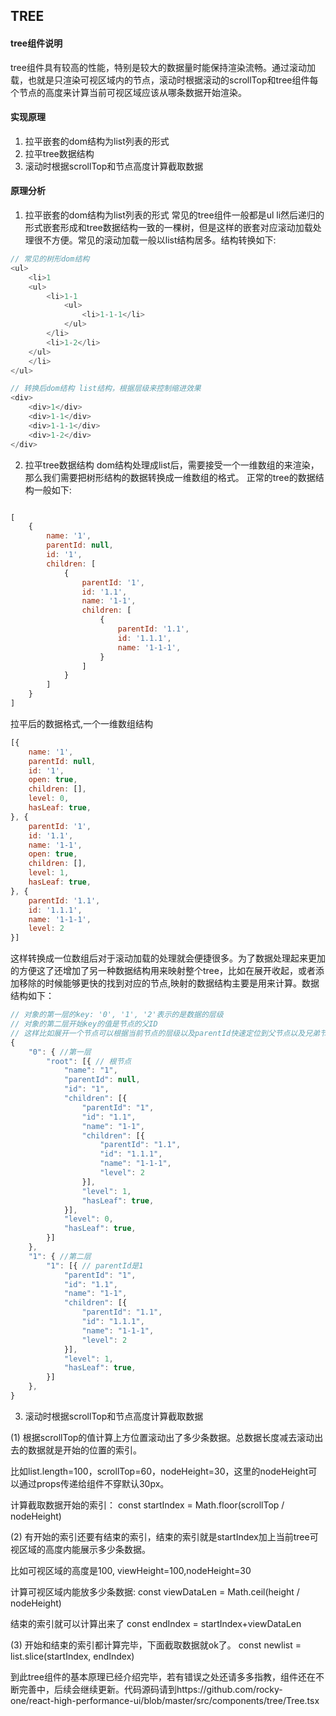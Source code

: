 ## TREE ##

#### tree组件说明 ####
tree组件具有较高的性能，特别是较大的数据量时能保持渲染流畅。通过滚动加载，也就是只渲染可视区域内的节点，滚动时根据滚动的scrollTop和tree组件每个节点的高度来计算当前可视区域应该从哪条数据开始渲染。

#### 实现原理
1. 拉平嵌套的dom结构为list列表的形式
2. 拉平tree数据结构
3. 滚动时根据scrollTop和节点高度计算截取数据

#### 原理分析
1. 拉平嵌套的dom结构为list列表的形式
常见的tree组件一般都是ul li然后递归的形式嵌套形成和tree数据结构一致的一棵树，但是这样的嵌套对应滚动加载处理很不方便。常见的滚动加载一般以list结构居多。结构转换如下:

```javascript
// 常见的树形dom结构
<ul>
    <li>1
    <ul>
        <li>1-1
            <ul>
                <li>1-1-1</li>
            </ul>
        </li>
        <li>1-2</li>
    </ul>
    </li>
</ul>
```
```javascript
// 转换后dom结构 list结构，根据层级来控制缩进效果
<div>
    <div>1</div>
    <div>1-1</div>
    <div>1-1-1</div>
    <div>1-2</div>
</div>
```

2. 拉平tree数据结构
dom结构处理成list后，需要接受一个一维数组的来渲染，那么我们需要把树形结构的数据转换成一维数组的格式。
正常的tree的数据结构一般如下:

```javascript

[
    {
        name: '1',
        parentId: null,
        id: '1',
        children: [
            {
                parentId: '1',
                id: '1.1',
                name: '1-1',
                children: [
                    {
                        parentId: '1.1',
                        id: '1.1.1',
                        name: '1-1-1',
                    }
                ]
            }
        ]
    }
]
```
拉平后的数据格式,一个一维数组结构
```javascript
[{
	name: '1',
	parentId: null,
	id: '1',
	open: true,
	children: [],
	level: 0,
	hasLeaf: true,
}, {
	parentId: '1',
	id: '1.1',
	name: '1-1',
	open: true,
	children: [],
	level: 1,
	hasLeaf: true,
}, {
	parentId: '1.1',
	id: '1.1.1',
	name: '1-1-1',
	level: 2
}]
```
这样转换成一位数组后对于滚动加载的处理就会便捷很多。为了数据处理起来更加的方便这了还增加了另一种数据结构用来映射整个tree，比如在展开收起，或者添加移除的时候能够更快的找到对应的节点,映射的数据结构主要是用来计算。数据结构如下：
```javascript
// 对象的第一层的key: '0', '1', '2'表示的是数据的层级
// 对象的第二层开始key的值是节点的父ID
// 这样比如展开一个节点可以根据当前节点的层级以及parentId快速定位到父节点以及兄弟节点，把数据插入进来。
{
	"0": { //第一层
		"root": [{ // 根节点
			"name": "1",
			"parentId": null,
			"id": "1",
			"children": [{
				"parentId": "1",
				"id": "1.1",
				"name": "1-1",
				"children": [{
					"parentId": "1.1",
					"id": "1.1.1",
					"name": "1-1-1",
					"level": 2
				}],
				"level": 1,
				"hasLeaf": true,
			}],
			"level": 0,
			"hasLeaf": true,
		}]
	},
	"1": { //第二层
		"1": [{ // parentId是1
			"parentId": "1",
			"id": "1.1",
			"name": "1-1",
			"children": [{
				"parentId": "1.1",
				"id": "1.1.1",
				"name": "1-1-1",
				"level": 2
			}],
			"level": 1,
			"hasLeaf": true,
		}]
	},
}
```

3. 滚动时根据scrollTop和节点高度计算截取数据

(1) 根据scrollTop的值计算上方位置滚动出了多少条数据。总数据长度减去滚动出去的数据就是开始的位置的索引。

比如list.length=100，scrollTop=60，nodeHeight=30，这里的nodeHeight可以通过props传递给组件不穿默认30px。

计算截取数据开始的索引： const startIndex = Math.floor(scrollTop / nodeHeight)

(2) 有开始的索引还要有结束的索引，结束的索引就是startIndex加上当前tree可视区域的高度内能展示多少条数据。

比如可视区域的高度是100, viewHeight=100,nodeHeight=30

计算可视区域内能放多少条数据: const viewDataLen = Math.ceil(height / nodeHeight)

结束的索引就可以计算出来了 const endIndex = startIndex+viewDataLen

(3) 开始和结束的索引都计算完毕，下面截取数据就ok了。
const newlist = list.slice(startIndex, endIndex)


到此tree组件的基本原理已经介绍完毕，若有错误之处还请多多指教，组件还在不断完善中，后续会继续更新。代码源码请到https://github.com/rocky-one/react-high-performance-ui/blob/master/src/components/tree/Tree.tsx